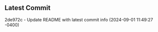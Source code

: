 
## Latest Commit
2de972c - Update README with latest commit info (2024-09-01 11:49:27 -0400) <Yunxi-Zhou>
